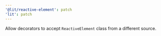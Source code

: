 ```yaml
---
'@lit/reactive-element': patch
'lit': patch
---
```


Allow decorators to accept `ReactiveElement` class from a different source.
